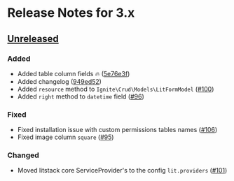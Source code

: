 # Release Notes for 3.x

## [Unreleased](https://github.com/litstack/litstack/compare/v3.1.3...3.x)

### Added
- Added table column fields :fire: ([5e76e3f](https://github.com/litstack/litstack/commit/5e76e3ffb47a0bd803c79c54487d972d7a16fb8e))
- Added changelog ([949ed52](https://github.com/litstack/litstack/commit/949ed5224da968500780f91f45b596268c9f6613))
- Added `resource` method to `Ignite\Crud\Models\LitFormModel` ([#100](https://github.com/litstack/litstack/pull/100))
- Added `right` method to `datetime` field ([#96](https://github.com/litstack/litstack/pull/96))

### Fixed
- Fixed installation issue with custom permissions tables names ([#106](https://github.com/litstack/litstack/pull/106))
- Fixed image column `square` ([#95](https://github.com/litstack/litstack/pull/95))

### Changed
- Moved litstack core ServiceProvider's to the config `lit.providers` ([#101](https://github.com/litstack/litstack/pull/101))
